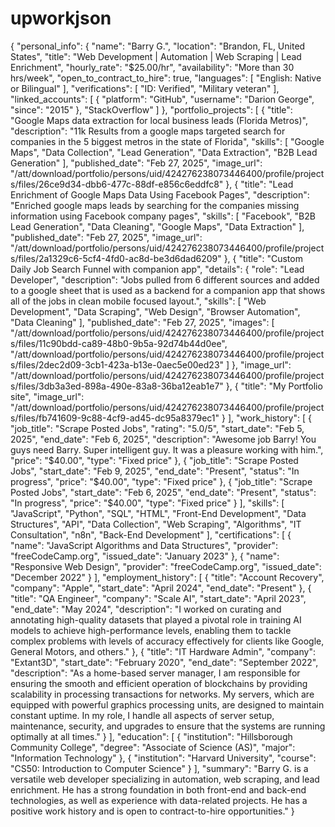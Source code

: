 # upworkjson


{
  "personal_info": {
    "name": "Barry G.",
    "location": "Brandon, FL, United States",
    "title": "Web Development | Automation | Web Scraping | Lead Enrichment",
    "hourly_rate": "$25.00/hr",
    "availability": "More than 30 hrs/week",
    "open_to_contract_to_hire": true,
    "languages": [
      "English: Native or Bilingual"
    ],
    "verifications": [
      "ID: Verified",
      "Military veteran"
    ],
    "linked_accounts": [
      {
        "platform": "GitHub",
        "username": "Darion George",
        "since": "2015"
      },
      "StackOverflow"
    ]
  },
  "portfolio_projects": [
    {
      "title": "Google Maps data extraction for local business leads (Florida Metros)",
      "description": "11k Results from a google maps targeted search for companies in the 5 biggest metros in the state of Florida",
      "skills": [
        "Google Maps",
        "Data Collection",
        "Lead Generation",
        "Data Extraction",
        "B2B Lead Generation"
      ],
      "published_date": "Feb 27, 2025",
      "image_url": "/att/download/portfolio/persons/uid/424276238073446400/profile/projects/files/26ce9d34-dbb6-477c-88df-e856c6eddfc8"
    },
    {
      "title": "Lead Enrichment of Google Maps Data Using Facebook Pages",
      "description": "Enriched google maps leads by searching for the companies missing information using Facebook company pages",
      "skills": [
        "Facebook",
        "B2B Lead Generation",
        "Data Cleaning",
        "Google Maps",
        "Data Extraction"
      ],
      "published_date": "Feb 27, 2025",
      "image_url": "/att/download/portfolio/persons/uid/424276238073446400/profile/projects/files/2a1329c6-5cf4-4fd0-ac8d-be3d6dad6209"
    },
    {
      "title": "Custom Daily Job Search Funnel with companion app",
      "details": {
        "role": "Lead Developer",
        "description": "Jobs pulled from 6 different sources and added to a google sheet that is used as a backend for a companion app that shows all of the jobs in clean mobile focused layout.",
        "skills": [
          "Web Development",
          "Data Scraping",
          "Web Design",
          "Browser Automation",
          "Data Cleaning"
        ],
        "published_date": "Feb 27, 2025",
        "images": [
          "/att/download/portfolio/persons/uid/424276238073446400/profile/projects/files/11c90bdd-ca89-48b0-9b5a-92d74b44d0ee",
          "/att/download/portfolio/persons/uid/424276238073446400/profile/projects/files/2dec2d09-3cb1-423a-b13e-0aec5e00ed23"
        ]
      },
      "image_url": "/att/download/portfolio/persons/uid/424276238073446400/profile/projects/files/3db3a3ed-898a-490e-83a8-36ba12eab1e7"
    },
    {
      "title": "My Portfolio site",
      "image_url": "/att/download/portfolio/persons/uid/424276238073446400/profile/projects/files/fb741609-9c88-4cf9-ad45-dc95a8379ec1"
    }
  ],
  "work_history": [
    {
      "job_title": "Scrape Posted Jobs",
      "rating": "5.0/5",
      "start_date": "Feb 5, 2025",
      "end_date": "Feb 6, 2025",
      "description": "Awesome job Barry! You guys need Barry. Super intelligent guy. It was a pleasure working with him.",
      "price": "$40.00",
      "type": "Fixed price"
    },
    {
      "job_title": "Scrape Posted Jobs",
      "start_date": "Feb 9, 2025",
      "end_date": "Present",
      "status": "In progress",
      "price": "$40.00",
      "type": "Fixed price"
    },
    {
      "job_title": "Scrape Posted Jobs",
      "start_date": "Feb 6, 2025",
      "end_date": "Present",
      "status": "In progress",
      "price": "$40.00",
      "type": "Fixed price"
    }
  ],
  "skills": [
    "JavaScript",
    "Python",
    "SQL",
    "HTML",
    "Front-End Development",
    "Data Structures",
    "API",
    "Data Collection",
    "Web Scraping",
    "Algorithms",
    "IT Consultation",
    "n8n",
    "Back-End Development"
  ],
  "certifications": [
    {
      "name": "JavaScript Algorithms and Data Structures",
      "provider": "freeCodeCamp.org",
      "issued_date": "January 2023"
    },
    {
      "name": "Responsive Web Design",
      "provider": "freeCodeCamp.org",
      "issued_date": "December 2022"
    }
  ],
  "employment_history": [
    {
      "title": "Account Recovery",
      "company": "Apple",
      "start_date": "April 2024",
      "end_date": "Present"
    },
    {
      "title": "QA Engineer",
      "company": "Scale AI",
      "start_date": "April 2023",
      "end_date": "May 2024",
      "description": "I worked on curating and annotating high-quality datasets that played a pivotal role in training AI models to achieve high-performance levels, enabling them to tackle complex problems with levels of accuracy effectively for clients like Google, General Motors, and others."
    },
    {
      "title": "IT Hardware Admin",
      "company": "Extant3D",
      "start_date": "February 2020",
      "end_date": "September 2022",
      "description": "As a home-based server manager, I am responsible for ensuring the smooth and efficient operation of blockchains by providing scalability in processing transactions for networks. My servers, which are equipped with powerful graphics processing units, are designed to maintain constant uptime. In my role, I handle all aspects of server setup, maintenance, security, and upgrades to ensure that the systems are running optimally at all times."
    }
  ],
  "education": [
    {
      "institution": "Hillsborough Community College",
      "degree": "Associate of Science (AS)",
      "major": "Information Technology"
    },
    {
      "institution": "Harvard University",
      "course": "CS50: Introduction to Computer Science"
    }
  ],
  "summary": "Barry G. is a versatile web developer specializing in automation, web scraping, and lead enrichment. He has a strong foundation in both front-end and back-end technologies, as well as experience with data-related projects. He has a positive work history and is open to contract-to-hire opportunities."
}

